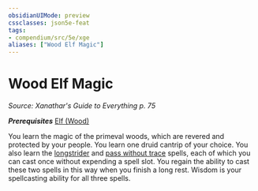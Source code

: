 ```yaml
---
obsidianUIMode: preview
cssclasses: json5e-feat
tags:
- compendium/src/5e/xge
aliases: ["Wood Elf Magic"]
---
```

# Wood Elf Magic
*Source: Xanathar's Guide to Everything p. 75*  

***Prerequisites*** [Elf (Wood)](../races/elf-wood.md#)

You learn the magic of the primeval woods, which are revered and protected by your people. You learn one druid cantrip of your choice. You also learn the [longstrider](../spells/longstrider.md#) and [pass without trace](../spells/pass-without-trace.md#) spells, each of which you can cast once without expending a spell slot. You regain the ability to cast these two spells in this way when you finish a long rest. Wisdom is your spellcasting ability for all three spells.